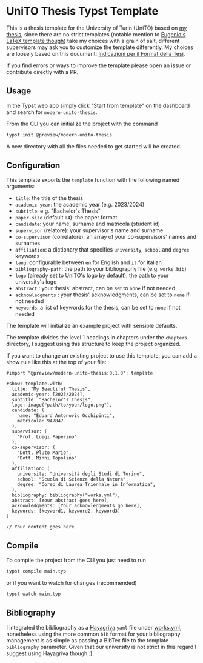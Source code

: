 # UniTO Thesis Typst Template

This is a thesis template for the University of Turin (UniTO) based on [my thesis](https://github.com/eduardz1/Bachelor-Thesis), since there are no strict templates (notable mention to [Eugenio's LaTeX template though](https://github.com/esenes/Unito-thesis-template)) take my choices with a grain of salt, different supervisors may ask you to customize the template differently. My choices are loosely based on this document: [Indicazioni per il Format della Tesi](https://elearning.unito.it/sme/pluginfile.php/29485/mod_folder/content/0/format_TESI_2011-2012.pdf).

If you find errors or ways to improve the template please open an issue or contribute directly with a PR.

## Usage

In the Typst web app simply click "Start from template" on the dashboard and search for `modern-unito-thesis`.

From the CLI you can initialize the project with the command

```bash
typst init @preview/modern-unito-thesis
```

A new directory with all the files needed to get started will be created.

## Configuration

This template exports the `template` function with the following named arguments:

- `title`: the title of the thesis
- `academic-year`: the academic year (e.g. 2023/2024)
- `subtitle`: e.g. "Bachelor's Thesis"
- `paper-size` (default `a4`): the paper format
- `candidate`: your name, surname and matricola (student id)
- `supervisor` (relatore): your supervisor's name and surname
- `co-supervisor` (correlatore): an array of your co-supervisors' names and surnames
- `affiliation`: a dictionary that specifies `university`, `school` and `degree` keywords
- `lang`: configurable between `en` for English and `it` for Italian
- `bibliography-path`: the path to your bibliography file (e.g. `works.bib`)
- `logo` (already set to UniTO's logo by default): the path to your university's logo
- `abstract` : your thesis' abstract, can be set to `none` if not needed
- `acknowledgments` : your thesis' acknowledgments, can be set to `none` if not needed
- `keywords`: a list of keywords for the thesis, can be set to `none` if not needed

The template will initialize an example project with sensible defaults.

The template divides the level 1 headings in chapters under the `chapters` directory, I suggest using this structure to keep the project organized.

If you want to change an existing project to use this template, you can add a show rule like this at the top of your file:

```typ
#import "@preview/modern-unito-thesis:0.1.0": template

#show: template.with(
  title: "My Beautiful Thesis",
  academic-year: [2023/2024],
  subtitle: "Bachelor's Thesis",
  logo: image("path/to/your/logo.png"),
  candidate: (
    name: "Eduard Antonovic Occhipinti",
    matricola: 947847
  ),
  supervisor: (
    "Prof. Luigi Paperino"
  ),
  co-supervisor: (
    "Dott. Pluto Mario",
    "Dott. Minni Topolino"
  ),
  affiliation: (
    university: "Università degli Studi di Torino",
    school: "Scuola di Scienze della Natura",
    degree: "Corso di Laurea Triennale in Informatica",
  ),
  bibliography: bibliography("works.yml"),
  abstract: [Your abstract goes here],
  acknowledgments: [Your acknowledgments go here],
  keywords: [keyword1, keyword2, keyword3]
)

// Your content goes here
```

## Compile

To compile the project from the CLI you just need to run

```bash
typst compile main.typ
```

or if you want to watch for changes (recommended)

```bash
typst watch main.typ
```

## Bibliography

I integrated the bibliography as a [Hayagriva](https://github.com/typst/hayagriva) `yaml` file under [works.yml](template/works.yml), nonetheless using the more common `bib` format for your bibliography management is as simple as passing a BibTex file to the template `bibliography` parameter. Given that our university is not strict in this regard I suggest using Hayagriva though :).
